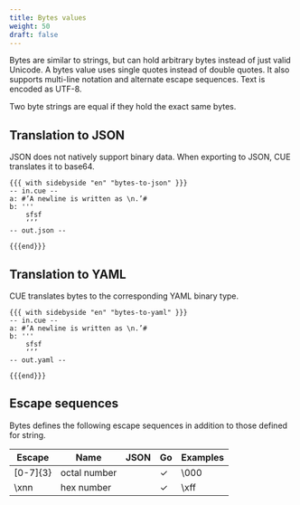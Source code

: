 ```yaml
---
title: Bytes values
weight: 50
draft: false
---
```


Bytes are similar to strings, but can hold arbitrary bytes instead of just valid Unicode. A bytes value uses single quotes instead of double quotes.
It also supports multi-line notation and alternate escape sequences. Text is encoded as UTF-8.

Two byte strings are equal if they hold the exact same bytes.

## Translation to JSON

JSON does not natively support binary data.
When exporting to JSON, CUE translates it to base64.

```coq
{{{ with sidebyside "en" "bytes-to-json" }}}
-- in.cue --
a: #’A newline is written as \n.’#
b: '''
    sfsf
    ‘’’
-- out.json --

{{{end}}}
```

## Translation to YAML

CUE translates bytes to the corresponding YAML binary type.

```coq
{{{ with sidebyside "en" "bytes-to-yaml" }}}
-- in.cue --
a: #’A newline is written as \n.’#
b: '''
    sfsf
    ‘’’
-- out.yaml --

{{{end}}}
```

## Escape sequences

Bytes defines the following escape sequences in addition to those defined for string.

| Escape | Name | JSON | Go | Examples |
| --- | --- | --- | --- | --- |
| \[0-7]{3} | octal number |  | ✓ | \000 |
| \xnn | hex number |  | ✓ | \xff |

<!-- TODO: should we deprecate octal numbers? -->

